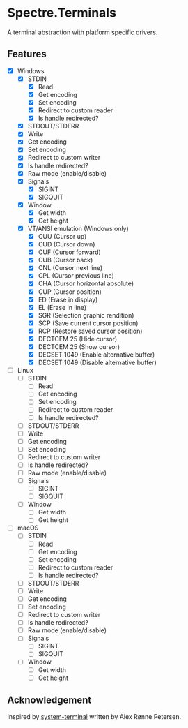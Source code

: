 # Spectre.Terminals

A terminal abstraction with platform specific drivers.

## Features

- [x] Windows
  - [x] STDIN
    - [x] Read
    - [x] Get encoding
    - [x] Set encoding
    - [x] Redirect to custom reader
    - [x] Is handle redirected?
  - [x]  STDOUT/STDERR
    - [x] Write
    - [x] Get encoding
    - [x] Set encoding
    - [x] Redirect to custom writer
    - [x] Is handle redirected?
  - [x] Raw mode (enable/disable)
  - [x] Signals
    - [x] SIGINT
    - [x] SIGQUIT
  - [x] Window
    - [x] Get width
    - [x] Get height
  - [x] VT/ANSI emulation (Windows only)
    - [x] CUU (Cursor up)
    - [x] CUD (Cursor down)
    - [x] CUF (Cursor forward)
    - [x] CUB (Cursor back)
    - [x] CNL (Cursor next line)
    - [x] CPL (Cursor previous line)
    - [x] CHA (Cursor horizontal absolute)
    - [X] CUP (Cursor position)
    - [X] ED (Erase in display)
    - [X] EL (Erase in line)
    - [x] SGR (Selection graphic rendition)
    - [x] SCP (Save current cursor position)
    - [x] RCP (Restore saved cursor position)
    - [x] DECTCEM 25 (Hide cursor)
    - [x] DECTCEM 25 (Show cursor)
    - [x] DECSET 1049 (Enable alternative buffer)
    - [x] DECSET 1049 (Disable alternative buffer)

- [ ] Linux
  - [ ] STDIN
    - [ ] Read
    - [ ] Get encoding
    - [ ] Set encoding
    - [ ] Redirect to custom reader
    - [ ] Is handle redirected?
  - [ ]  STDOUT/STDERR
    - [ ] Write
    - [ ] Get encoding
    - [ ] Set encoding
    - [ ] Redirect to custom writer
    - [ ] Is handle redirected?
  - [ ] Raw mode (enable/disable)
  - [ ] Signals
    - [ ] SIGINT
    - [ ] SIGQUIT
  - [ ] Window
    - [ ] Get width
    - [ ] Get height

- [ ] macOS
  - [ ] STDIN
    - [ ] Read
    - [ ] Get encoding
    - [ ] Set encoding
    - [ ] Redirect to custom reader
    - [ ] Is handle redirected?
  - [ ]  STDOUT/STDERR
    - [ ] Write
    - [ ] Get encoding
    - [ ] Set encoding
    - [ ] Redirect to custom writer
    - [ ] Is handle redirected?
  - [ ] Raw mode (enable/disable)
  - [ ] Signals
    - [ ] SIGINT
    - [ ] SIGQUIT
  - [ ] Window
    - [ ] Get width
    - [ ] Get height

## Acknowledgement

Inspired by [system-terminal](https://github.com/alexrp/system-terminal) written by Alex Rønne Petersen.